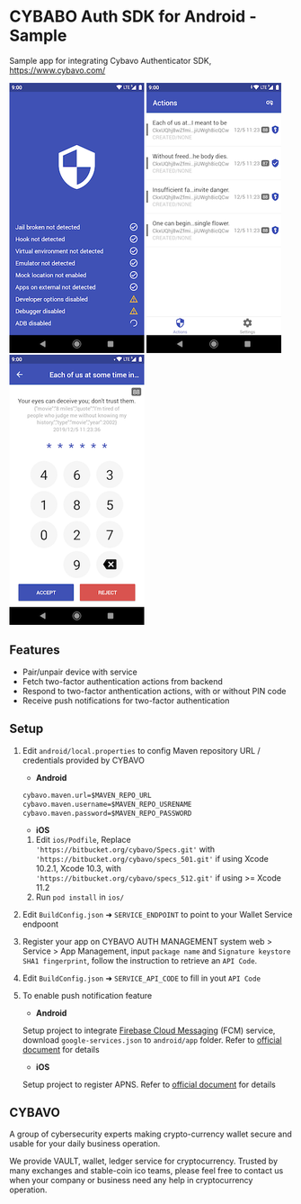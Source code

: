# CYBABO Auth SDK for Android - Sample

Sample app for integrating Cybavo Authenticator SDK, https://www.cybavo.com/

![image](https://github.com/CYBAVO/auth-sdk_react-native_example/raw/master/README/sc_security.png)
![image](https://github.com/CYBAVO/auth-sdk_react-native_example/raw/master/README/sc_main.png)
![image](https://github.com/CYBAVO/auth-sdk_react-native_example/raw/master/README/sc_pin.png)

## Features

- Pair/unpair device with service
- Fetch two-factor authentication actions from backend
- Respond to two-factor anthentication actions, with or without PIN code
- Receive push notifications for two-factor authentication

## Setup

1. Edit `android/local.properties` to config Maven repository URL / credentials provided by CYBAVO

   - **Android**

   ```
   cybavo.maven.url=$MAVEN_REPO_URL
   cybavo.maven.username=$MAVEN_REPO_USRENAME
   cybavo.maven.password=$MAVEN_REPO_PASSWORD
   ```

   - **iOS**

   1. Edit `ios/Podfile`, Replace `'https://bitbucket.org/cybavo/Specs.git'` with `'https://bitbucket.org/cybavo/specs_501.git'` if using Xcode 10.2.1, Xcode 10.3, with `'https://bitbucket.org/cybavo/specs_512.git'` if using >= Xcode 11.2
   2. Run `pod install` in `ios/`

2. Edit `BuildConfig.json` ➜ `SERVICE_ENDPOINT` to point to your Wallet Service endpoont
3. Register your app on CYBAVO AUTH MANAGEMENT system web > Service > App Management, input `package name` and `Signature keystore SHA1 fingerprint`, follow the instruction to retrieve an `API Code`.
4. Edit `BuildConfig.json` ➜ `SERVICE_API_CODE` to fill in yout `API Code`
5. To enable push notification feature

   - **Android**

   Setup project to integrate [Firebase Cloud Messaging](https://firebase.google.com/docs/cloud-messaging) (FCM) service, download `google-services.json` to `android/app` folder. Refer to [official document](https://firebase.google.com/docs/cloud-messaging/android/client) for details

   - **iOS**

   Setup project to register APNS. Refer to [official document](https://developer.apple.com/documentation/usernotifications/registering_your_app_with_apns) for details

## CYBAVO

A group of cybersecurity experts making crypto-currency wallet secure and usable for your daily business operation.

We provide VAULT, wallet, ledger service for cryptocurrency. Trusted by many exchanges and stable-coin ico teams, please feel free to contact us when your company or business need any help in cryptocurrency operation.
